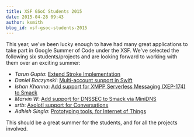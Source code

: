 ```yaml
---
title: XSF GSoC Students 2015
date: 2015-04-28 09:43
author: ksmith
blog_id: xsf-gsoc-students-2015
---
```


This year, we've been lucky enough to have had many great applications to take part in Google Summer of Code under the XSF. We've selected the following six students/projects and are looking forward to working with them over an exciting summer:

- *Tarun Gupta*: [Extend Stroke Implementation](https://www.google-melange.com/gsoc/project/details/google/gsoc2015/tarun018/5741031244955648)
- *Daniel Baczynski*: [Multi-account support in Swift](https://www.google-melange.com/gsoc/project/details/google/gsoc2015/matrix4/5724160613416960)
- *Ishan Khanna*: [Add support for XMPP Serverless Messaging (XEP-174) to Smack](https://www.google-melange.com/gsoc/project/details/google/gsoc2015/ishan1604/5697982787747840)
- *Marvin W*: [Add support for DNSSEC to Smack via MiniDNS](https://www.google-melange.com/gsoc/project/details/google/gsoc2015/larma/5643440998055936)
- *srtb*: [Axolotl support for Conversations](https://www.google-melange.com/gsoc/project/details/google/gsoc2015/strb/5750085036015616)
- *Adhish Singla*: [Prototyping tools, for Internet of Things](https://www.google-melange.com/gsoc/project/details/google/gsoc2015/adhish/5724160613416960)

This should be a great summer for the students, and for all the projects involved.
